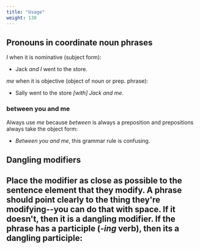 ```yaml
---
title: "Usage"
weight: 130
---
```


## Pronouns in coordinate noun phrases


_I_ when it is nominative (subject form):
- Jack _and I_ went to the store.

_me_ when it is objective (object of noun or prep. phrase):
- Sally went to the store _[with] Jack and me_.

### between you and me

Always use _me_ because _between_ is always a preposition and prepositions always take the object form:

- _Between you and me_, this grammar rule is confusing.

## Dangling modifiers

Place the modifier as close as possible to the sentence element that they modify. A phrase should point clearly to the thing they're modifying--you can do that with space. If it doesn't, then it is a dangling modifier. If the phrase has a participle (_-ing_ verb), then its a dangling participle:
- 